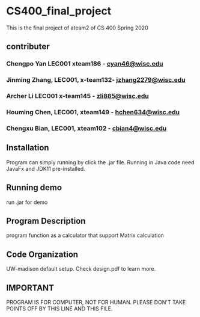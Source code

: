 # CS400_final_project
This is the final project of ateam2 of CS 400 Spring 2020

## contributer
### Chengpo Yan LEC001 xteam186 - cyan46@wisc.edu
### Jinming Zhang, LEC001, x-team132- jzhang2279@wisc.edu
### Archer Li LEC001 x-team145 - zli885@wisc.edu
### Houming Chen, LEC001, xteam149 - hchen634@wisc.edu
### Chengxu Bian, LEC001, xteam102 - cbian4@wisc.edu


## Installation
Program can simply running by click the .jar file.
Running in Java code need JavaFx and JDK11 pre-installed.

## Running demo
run .jar for demo

## Program Description
program function as a calculator that support Matrix calculation

## Code Organization
UW-madison default setup.
Check design.pdf to learn more.

## IMPORTANT
PROGRAM IS FOR COMPUTER, NOT FOR HUMAN. PLEASE DON'T TAKE POINTS OFF BY THIS LINE AND THIS FILE.
